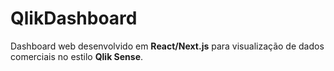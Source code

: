 # QlikDashboard
Dashboard web desenvolvido em **React/Next.js** para visualização de dados comerciais no estilo **Qlik Sense**.
